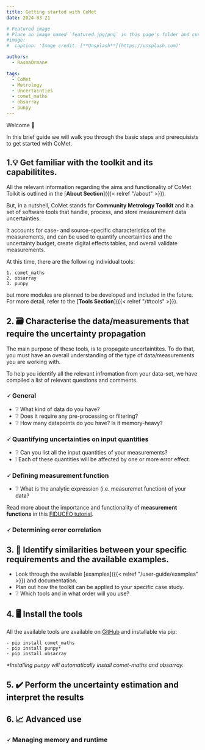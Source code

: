 ```yaml
---
title: Getting started with CoMet
date: 2024-03-21

# Featured image
# Place an image named `featured.jpg/png` in this page's folder and customize its options here.
#image:
#  caption: 'Image credit: [**Unsplash**](https://unsplash.com)'

authors:
  - RasmaOrmane

tags:
  - CoMet
  - Metrology
  - Uncertainties
  - comet_maths
  - obsarray
  - punpy
---
```


Welcome 👋

In this brief guide we will walk you through the basic steps and prerequisists to get started with CoMet. 

## 1.💡 Get familiar with the toolkit and its capabilitites. 

All the relevant information regarding the aims and functionality of CoMet Tolkit is outlined in the [**About Section**]({{< relref "/about" >}}). 

But, in a nutshell, CoMet stands for **Community Metrology Toolkit** and it a set of software tools that handle, process, and store measurement data uncertainties.

It accounts for case- and source-specific characteristics of the measurements, and can be used to quantify uncertainties and the uncertainty budget, create digital effects tables, and overall validate measurements. 

At this time, there are the following individual tools:

    1. comet_maths
    2. obsarray
    3. punpy

but more modules are planned to be developed and included in the future. For more detail, refer to the [**Tools Section**]({{< relref "/#tools" >}}). 

## 2. 🗃️ Characterise the data/measurements that require the uncertainty propagation 

The main purpose of these tools, is to propagate uncertaintites. To do that, you must have an overall understanding of the type of data/measurements you are working with. 

To help you identify all the relevant infromation from your data-set, we have compiled a list of relevant questions and comments.

### 🗸 General 

  - ❔ What kind of data do you have?
  - ❔ Does it require any pre-processing or filtering?
  - ❔ How many datapoints do you have? Is it memory-heavy?

### 🗸 Quantifying uncertainties on input quantities

  - ❔ Can you list all the input quantities of your measurements?
  - ❕ Each of these quantities will be affected by one or more error effect. 

### 🗸 Defining measurement function

  - ❔ What is the analytic expression (i.e. measuremet function) of your data? 

  Read more about the importance and functionality of **measurement functions** in this [FIDUCEO tutorial](https://research.reading.ac.uk/fiduceo/archive/tutorials/measurement-function-pt1/#:~:text=Often%2C%20we%20are%20able%20to%20explicitly%20write%20the,X%20i%2C%20via%20the%20functional%20relationship%20f%20f.).

### 🗸 Determining error correlation


## 3. 🧾 Identify similarities between your specific requirements and the available examples.

  - Look through the available [examples]({{< relref "/user-guide/examples" >}}) and documentation. 
  - Plan out how the toolkit can be applied to your specific case study.
  - ❔ Which tools and in what order will you use? 

## 4. 🖥️ Install the tools

All the available tools are  available on [GitHub](https://github.com/comet-toolkit) and installable via pip:

    - pip install comet_maths
    - pip install punpy*
    - pip install obsarray

  _*Installing punpy will automatically install comet-maths and obsarray._


## 5. ✔️ Perform the uncertainty estimation and interpret the results 


## 6. 📈 Advanced use

### 🗸 Managing memory and runtime

  <!-- 
  
  Things to include here from Pieter

  One section I would add at the end is on `advanced use' or `managing memory and runtime' or something like that, which could point to https://punpy.readthedocs.io/en/latest/content/punpy_memory_and_speed.html and other resources for how to deal with more complex/large datasets (which tend to be what people really need in practise). 
  
  in step 4, there is not pip install comet, but there is a pip install punpy, pip install obsarray and pip install comet_maths   (note that the punpy install also installs the other two as dependencies). in step 5, I would say uncertainty propagation rather than estimation . Is uncertainty estimation of input quantities (i.e. compiling the actual values from documentation/literature/expert knowledge) part of step 2? Or should that be a separate step after step 2? We should make sure to link this to the QA4EO `steps to an uncertainty budget' (https://qa4eo.org/docs/3_Process_Document.pdf)
  
  Maybe under step 2, there could be a few subsections (e.g. general/defining measurement function/quantifying uncertainties on input quantities/determining error correlations)?
  
  -->
